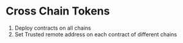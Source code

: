 # Cross Chain Tokens

1. Deploy contracts on all chains
2. Set Trusted remote address on each contract of different chains